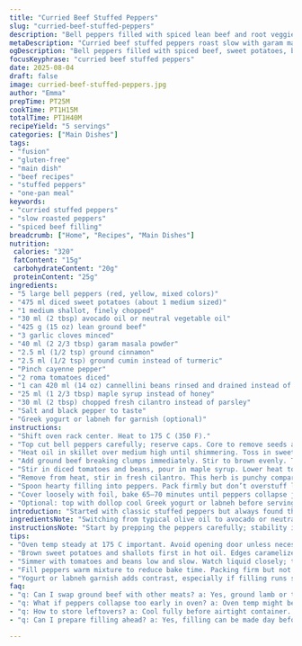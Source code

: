```yaml
---
title: "Curried Beef Stuffed Peppers"
slug: "curried-beef-stuffed-peppers"
description: "Bell peppers filled with spiced lean beef and root veggies, simmered with beans and tomatoes. Twists on traditional curry powders and warming spices deliver earthiness with a hint of sweet heat, balanced by fresh herbs. Slow roasting softens the peppers to tender, juicy texture. A tangy yogurt drizzle adds cool contrast. A hearty, gluten-free main adaptable to pantry staples. Substitutions and tips included for common kitchen snafus."
metaDescription: "Curried beef stuffed peppers roast slow with garam masala and cinnamon. Sweet potatoes, beans, fresh cilantro, yogurt drizzle add layers of flavor and texture."
ogDescription: "Bell peppers filled with spiced beef, sweet potatoes, beans. Garam masala heat balanced by fresh cilantro and cooling yogurt. Roast slow, watch for softness."
focusKeyphrase: "curried beef stuffed peppers"
date: 2025-08-04
draft: false
image: curried-beef-stuffed-peppers.jpg
author: "Emma"
prepTime: PT25M
cookTime: PT1H15M
totalTime: PT1H40M
recipeYield: "5 servings"
categories: ["Main Dishes"]
tags:
- "fusion"
- "gluten-free"
- "main dish"
- "beef recipes"
- "stuffed peppers"
- "one-pan meal"
keywords:
- "curried stuffed peppers"
- "slow roasted peppers"
- "spiced beef filling"
breadcrumb: ["Home", "Recipes", "Main Dishes"]
nutrition: 
 calories: "320"
 fatContent: "15g"
 carbohydrateContent: "20g"
 proteinContent: "25g"
ingredients:
- "5 large bell peppers (red, yellow, mixed colors)"
- "475 ml diced sweet potatoes (about 1 medium sized)"
- "1 medium shallot, finely chopped"
- "30 ml (2 tbsp) avocado oil or neutral vegetable oil"
- "425 g (15 oz) lean ground beef"
- "3 garlic cloves minced"
- "40 ml (2 2/3 tbsp) garam masala powder"
- "2.5 ml (1/2 tsp) ground cinnamon"
- "2.5 ml (1/2 tsp) ground cumin instead of turmeric"
- "Pinch cayenne pepper"
- "2 roma tomatoes diced"
- "1 can 420 ml (14 oz) cannellini beans rinsed and drained instead of white kidney beans"
- "25 ml (1 2/3 tbsp) maple syrup instead of honey"
- "30 ml (2 tbsp) chopped fresh cilantro instead of parsley"
- "Salt and black pepper to taste"
- "Greek yogurt or labneh for garnish (optional)"
instructions:
- "Shift oven rack center. Heat to 175 C (350 F)."
- "Top cut bell peppers carefully; reserve caps. Core to remove seeds and membranes. Trim base slightly if wobbly to stabilize but leave as intact as possible. Place upright in 27x18 cm (11x7 in) casserole. Brush pepper interiors and exteriors lightly with oil. Set aside."
- "Heat oil in skillet over medium high until shimmering. Toss in sweet potatoes and shallot, stir. Let them brown unevenly, caramelizing edges — that sweet nutty aroma signals readiness."
- "Add ground beef breaking clumps immediately. Stir to brown evenly. Toss in garlic, sprinkle garam masala, cinnamon, cumin, cayenne. Season with salt and pepper sparingly — you can adjust later. Fry 4–6 minutes until meat changes color and spices become fragrant. Listen for gentle sizzle, smell deep spices blooming."
- "Stir in diced tomatoes and beans, pour in maple syrup. Lower heat to medium low for gentle simmer. Cook about 8–12 minutes until sweet potatoes yield to fork but still hold shape; liquid thickened but moist. Taste here — boost salt or cayenne if flat."
- "Remove from heat, stir in fresh cilantro. This herb is punchy compared to the usual parsley, gives brightness against heavy spices."
- "Spoon hearty filling into peppers. Pack firmly but don’t overstuff lest they burst or take too long to cook through."
- "Cover loosely with foil, bake 65–70 minutes until peppers collapse just a bit under touch, skins softened, filling bubbling inside. You should hear a faint hiss as steam releases when removing from oven."
- "Optional: top with dollop cool Greek yogurt or labneh before serving to cut spice heat and add creaminess."
introduction: "Started with classic stuffed peppers but always found the filling dry or one-note in spice. Got curious — what if the spice mix was less turmeric and more garam masala with cumin for earthiness? Swapped honey for maple syrup to deepen sweetness without cloying. Used shallots instead of onions — they caramelize sweeter and add subtle sharpness. Cannellini beans replaced standard whites — creamier, silkier texture. Roasting gently softens peppers but watch for skin tearing. The trick: steady oven heat, foil cover traps enough steam so peppers become tender but no mush. I toss in fresh cilantro last minute for herbal lift. The yogurt drizzle finishes it — cool, tangy, cuts the spice, creamy contrast hits the spot every time. Watch those sound cues in the pan — sizzling pat of oil, the smell of browned meat, faint steam hiss from the oven — essential signs I rely on over a timer."
ingredientsNote: "Switching from typical olive oil to avocado or neutral oil reduces strong olive flavor, letting spices shine through. Fresh garlic is essential, skip powdered if possible. Garam masala is a blend — store-bought good but toast whole spices and grind for better aroma if you have time. Maple syrup works better than honey here, less floral, more rounded sweetness. You can substitute peppers with large tomatoes for a twist, would require less baking time. If out of cilantro, flat-leaf parsley is milder but acceptable. Cannellini beans give creamy body but black beans would add interesting color contrast and smoky notes. Save leftover filling: it’s a fantastic taco or grain bowl topper. Salt and spice adjustments crucial — spices mellow in oven, so err slightly spicy raw."
instructionsNote: "Start by prepping the peppers carefully; stability in the pan prevents tipping and uneven cooking. Brushing oil on peppers ensures skin doesn’t dry out or blister excessively in the oven. Browning sweet potatoes and shallots first builds a base of caramelized sweetness, which balances the robust beef and spices. When adding the meat, keep the heat high enough to brown but not burn spices — brown meat in batches if needed to avoid steaming. The slow simmer with tomatoes and beans thickens the mixture, flavors marry, and texture softens. Fill peppers while mixture is warm — stuffing cold mixture slows baking time. Cover with foil to trap steam; remove toward end for slightly roasted edges if you like. Don’t rely purely on time; press peppers gently near the end — they should feel tender but keep shape. Yogurt garnish adds freshness and moisture contrast; ideal if filling leaned spicy."
tips:
- "Oven temp steady at 175 C important. Avoid opening door unless necessary; steam helps soften skins without bursting. Light brush oil on pepper skins inside and out to prevent dryness and blistering. Caps saved, can be roasted alongside for topping or garnish. Trim pepper bases slightly for stability in the pan; nothing worse than peppers tipping and filling spilling."
- "Brown sweet potatoes and shallots first in hot oil. Edges caramelize unevenly, that nuttiness is base flavor. Don't overcrowd pan or steam. Toss frequently to avoid burning but want browned bits. Meat added straightaway needs breaking up immediately to brown, not stew. High heat but careful with spices—garam masala burns if too hot early. Layer spices after initial contact."
- "Simmer with tomatoes and beans low and slow. Watch liquid closely; too much will make filling runny, too little causes dryness. Stir occasionally, listen for gentle sizzle not full boil. Sweet potatoes soften yet keep shape; fork-tender but still firm inside. Maple syrup adds subtle sweetness, counters heat without floral notes honey can add. Adjust seasoning last because spice mellowing happens in oven."
- "Fill peppers warm mixture to reduce bake time. Packing firm but not tight prevents bursting and allows steam circulation inside. Cover foil loosely but seal edges to trap steam; prevents drying out and helps cook evenly. Near end, feel peppers gently — slight collapse means tender but still holds form. A faint hiss when removing signals trapped steam release; don't rush."
- "Yogurt or labneh garnish adds contrast, especially if filling runs spicy. Use plain, no sugar to maintain tang. Dollop just before serving to keep freshness and textural punch. Alternatives: thick sour cream or creme fraiche work but alter flavor slightly. If out of cilantro, flat-leaf parsley ok but milder leaf. Beans can be swapped to black for color and smoky notes but texture changes."
faq:
- "q: Can I swap ground beef with other meats? a: Yes, ground lamb or turkey can work but cook times vary. Lamb adds richness but fats differ, adjust oil. Turkey leaner, may dry faster. Follow same browning cues, spices stay same though cumin and cinnamon suit lamb well."
- "q: What if peppers collapse too early in oven? a: Oven temp might be too hot or peppers overstuffed; allow space inside for steam. Also, if filling too watery, peppers soften faster. Try thicker filling or reduce liquid before stuffing. Trim pepper bottoms stable, prevents wobble so less stress from heat."
- "q: How to store leftovers? a: Cool fully before airtight container. Refrigerate up to 3 days. Reheat covered in oven 160 C or microwave but texture changes. Filling leftover good in tacos or grain bowls cold or warmed. Freeze filling separately; peppers lose texture frozen tends to be mushy."
- "q: Can I prepare filling ahead? a: Yes, filling can be made day before, stored wrapped. Bring to room temp before filling peppers to avoid baking delays. Roasting peppers low and slow care– check softness by touch, especially if chilled mixture slowed cook. Adjust seasoning after reheating to freshen flavors."

---
```

